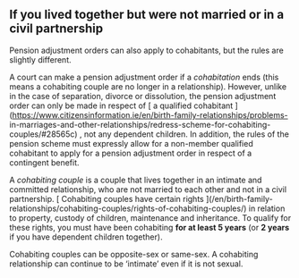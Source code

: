 ##  If you lived together but were not married or in a civil partnership

Pension adjustment orders can also apply to cohabitants, but the rules are
slightly different.

A court can make a pension adjustment order if a _cohabitation_ ends (this
means a cohabiting couple are no longer in a relationship). However, unlike in
the case of separation, divorce or dissolution, the pension adjustment order
can only be made in respect of [ a qualified cohabitant
](https://www.citizensinformation.ie/en/birth-family-relationships/problems-
in-marriages-and-other-relationships/redress-scheme-for-cohabiting-
couples/#28565c) , not any dependent children. In addition, the rules of the
pension scheme must expressly allow for a non-member qualified cohabitant to
apply for a pension adjustment order in respect of a contingent benefit.

A _cohabiting couple_ is a couple that lives together in an intimate and
committed relationship, who are not married to each other and not in a civil
partnership. [ Cohabiting couples have certain rights ](/en/birth-family-
relationships/cohabiting-couples/rights-of-cohabiting-couples/) in relation to
property, custody of children, maintenance and inheritance. To qualify for
these rights, you must have been cohabiting **for at least 5 years** (or **2
years** if you have dependent children together).

Cohabiting couples can be opposite-sex or same-sex. A cohabiting relationship
can continue to be ‘intimate’ even if it is not sexual.
